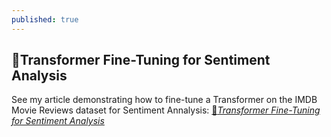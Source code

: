 ```yaml
---
published: true
---
```

## 🤖Transformer Fine-Tuning for Sentiment Analysis
See my article demonstrating how to fine-tune a Transformer on the IMDB Movie Reviews dataset for Sentiment Annalysis: [🤖_Transformer Fine-Tuning for Sentiment Analysis_](https://medium.com/@ben0it8/transformer-fine-tuning-for-sentiment-analysis-c000da034bb5
)
